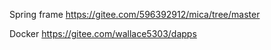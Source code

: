 Spring frame 
https://gitee.com/596392912/mica/tree/master

Docker
https://gitee.com/wallace5303/dapps
